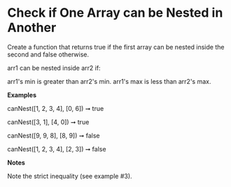 <h1>Check if One Array can be Nested in Another</h1>

Create a function that returns true if the first array can be nested inside the second and false otherwise.

arr1 can be nested inside arr2 if:

arr1's min is greater than arr2's min.
arr1's max is less than arr2's max.

<strong>Examples</strong>

canNest([1, 2, 3, 4], [0, 6]) ➞ true

canNest([3, 1], [4, 0]) ➞ true

canNest([9, 9, 8], [8, 9]) ➞ false

canNest([1, 2, 3, 4], [2, 3]) ➞ false

<strong>Notes</strong>

Note the strict inequality (see example #3).
